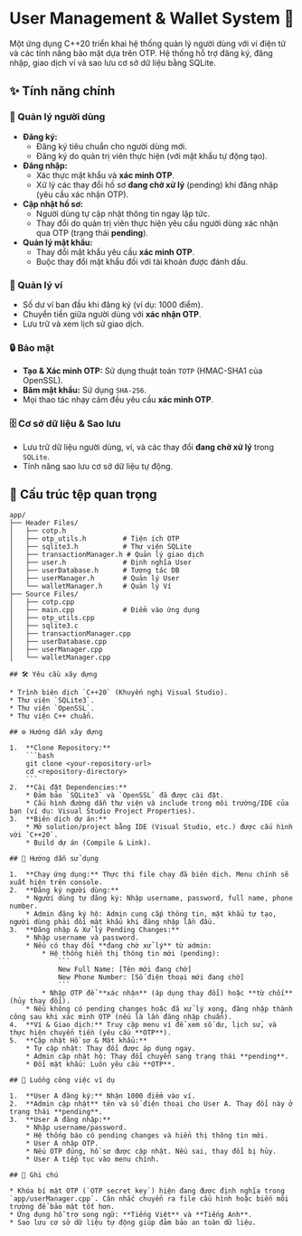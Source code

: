 # User Management & Wallet System 🚀

Một ứng dụng C++20 triển khai hệ thống quản lý người dùng với ví điện tử và các tính năng bảo mật dựa trên OTP. Hệ thống hỗ trợ đăng ký, đăng nhập, giao dịch ví và sao lưu cơ sở dữ liệu bằng SQLite.

## ✨ Tính năng chính

### 👤 Quản lý người dùng

* **Đăng ký:**
    * Đăng ký tiêu chuẩn cho người dùng mới.
    * Đăng ký do quản trị viên thực hiện (với mật khẩu tự động tạo).
* **Đăng nhập:**
    * Xác thực mật khẩu và **xác minh OTP**.
    * Xử lý các thay đổi hồ sơ **đang chờ xử lý** (pending) khi đăng nhập (yêu cầu xác nhận OTP).
* **Cập nhật hồ sơ:**
    * Người dùng tự cập nhật thông tin ngay lập tức.
    * Thay đổi do quản trị viên thực hiện yêu cầu người dùng xác nhận qua OTP (trạng thái **pending**).
* **Quản lý mật khẩu:**
    * Thay đổi mật khẩu yêu cầu **xác minh OTP**.
    * Buộc thay đổi mật khẩu đối với tài khoản được đánh dấu.

### 💼 Quản lý ví

* Số dư ví ban đầu khi đăng ký (ví dụ: 1000 điểm).
* Chuyển tiền giữa người dùng với **xác nhận OTP**.
* Lưu trữ và xem lịch sử giao dịch.

### 🔒 Bảo mật

* **Tạo & Xác minh OTP:** Sử dụng thuật toán `TOTP` (HMAC-SHA1 của OpenSSL).
* **Băm mật khẩu:** Sử dụng `SHA-256`.
* Mọi thao tác nhạy cảm đều yêu cầu **xác minh OTP**.

### 🗄️ Cơ sở dữ liệu & Sao lưu

* Lưu trữ dữ liệu người dùng, ví, và các thay đổi **đang chờ xử lý** trong `SQLite`.
* Tính năng sao lưu cơ sở dữ liệu tự động.

## 📂 Cấu trúc tệp quan trọng

```plaintext
app/
├── Header Files/
│   ├── cotp.h
│   ├── otp_utils.h         # Tiện ích OTP
│   ├── sqlite3.h           # Thư viện SQLite
│   ├── transactionManager.h # Quản lý giao dịch
│   ├── user.h              # Định nghĩa User
│   ├── userDatabase.h      # Tương tác DB
│   ├── userManager.h       # Quản lý User
│   └── walletManager.h     # Quản lý Ví
├── Source Files/
│   ├── cotp.cpp
│   ├── main.cpp            # Điểm vào ứng dụng
│   ├── otp_utils.cpp
│   ├── sqlite3.c
│   ├── transactionManager.cpp
│   ├── userDatabase.cpp
│   ├── userManager.cpp
│   └── walletManager.cpp

## 🛠️ Yêu cầu xây dựng

* Trình biên dịch `C++20` (Khuyến nghị Visual Studio).
* Thư viện `SQLite3`.
* Thư viện `OpenSSL`.
* Thư viện C++ chuẩn.

## ⚙️ Hướng dẫn xây dựng

1.  **Clone Repository:**
    ```bash
    git clone <your-repository-url>
    cd <repository-directory>
    ```
2.  **Cài đặt Dependencies:**
    * Đảm bảo `SQLite3` và `OpenSSL` đã được cài đặt.
    * Cấu hình đường dẫn thư viện và include trong môi trường/IDE của bạn (ví dụ: Visual Studio Project Properties).
3.  **Biên dịch dự án:**
    * Mở solution/project bằng IDE (Visual Studio, etc.) được cấu hình với `C++20`.
    * Build dự án (Compile & Link).

## 🚀 Hướng dẫn sử dụng

1.  **Chạy ứng dụng:** Thực thi file chạy đã biên dịch. Menu chính sẽ xuất hiện trên console.
2.  **Đăng ký người dùng:**
    * Người dùng tự đăng ký: Nhập username, password, full name, phone number.
    * Admin đăng ký hộ: Admin cung cấp thông tin, mật khẩu tự tạo, người dùng phải đổi mật khẩu khi đăng nhập lần đầu.
3.  **Đăng nhập & Xử lý Pending Changes:**
    * Nhập username và password.
    * Nếu có thay đổi **đang chờ xử lý** từ admin:
        * Hệ thống hiển thị thông tin mới (pending):
            ```
            New Full Name: [Tên mới đang chờ]
            New Phone Number: [Số điện thoại mới đang chờ]
            ```
        * Nhập OTP để **xác nhận** (áp dụng thay đổi) hoặc **từ chối** (hủy thay đổi).
    * Nếu không có pending changes hoặc đã xử lý xong, đăng nhập thành công sau khi xác minh OTP (nếu là lần đăng nhập chuẩn).
4.  **Ví & Giao dịch:** Truy cập menu ví để xem số dư, lịch sử, và thực hiện chuyển tiền (yêu cầu **OTP**).
5.  **Cập nhật Hồ sơ & Mật khẩu:**
    * Tự cập nhật: Thay đổi được áp dụng ngay.
    * Admin cập nhật hộ: Thay đổi chuyển sang trạng thái **pending**.
    * Đổi mật khẩu: Luôn yêu cầu **OTP**.

## 📝 Luồng công việc ví dụ

1.  **User A đăng ký:** Nhận 1000 điểm vào ví.
2.  **Admin cập nhật** tên và số điện thoại cho User A. Thay đổi này ở trạng thái **pending**.
3.  **User A đăng nhập:**
    * Nhập username/password.
    * Hệ thống báo có pending changes và hiển thị thông tin mới.
    * User A nhập OTP.
    * Nếu OTP đúng, hồ sơ được cập nhật. Nếu sai, thay đổi bị hủy.
    * User A tiếp tục vào menu chính.

## 📌 Ghi chú

* Khóa bí mật OTP (`OTP secret key`) hiện đang được định nghĩa trong `app/userManager.cpp`. Cân nhắc chuyển ra file cấu hình hoặc biến môi trường để bảo mật tốt hơn.
* Ứng dụng hỗ trợ song ngữ: **Tiếng Việt** và **Tiếng Anh**.
* Sao lưu cơ sở dữ liệu tự động giúp đảm bảo an toàn dữ liệu.
